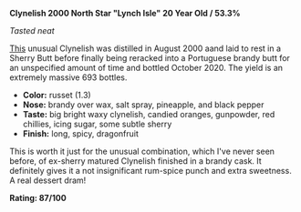 **Clynelish 2000 North Star "Lynch Isle" 20 Year Old / 53.3%**

*Tasted neat*

[This](https://www.whiskybase.com/whiskies/whisky/171681/lynch-isle-2000-nss) unusual Clynelish was distilled in August 2000 aand laid to rest in a Sherry Butt before finally being reracked into a Portuguese brandy butt for an unspecified amount of time and bottled October 2020.  The yield is an extremely massive 693 bottles.

* **Color:** russet (1.3)
* **Nose:** brandy over wax, salt spray, pineapple, and black pepper
* **Taste:** big bright waxy clynelish, candied oranges, gunpowder, red chillies, icing sugar, some subtle sherry
* **Finish:** long, spicy, dragonfruit

This is worth it just for the unusual combination, which I've never seen before, of ex-sherry matured Clynelish finished in a brandy cask.  It definitely gives it a not insignificant rum-spice punch and extra sweetness.  A real dessert dram!

**Rating: 87/100**